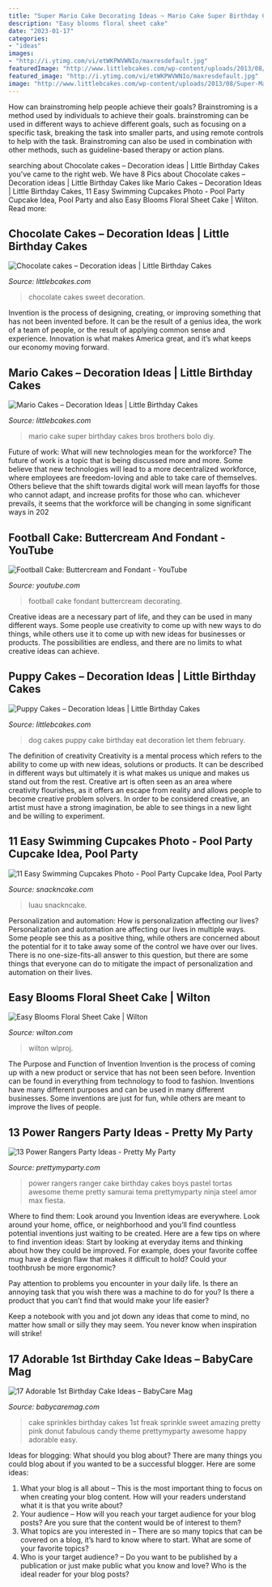 ```yaml
---
title: "Super Mario Cake Decorating Ideas ~ Mario Cake Super Birthday Cakes Bros Brothers Bolo Diy"
description: "Easy blooms floral sheet cake"
date: "2023-01-17"
categories:
- "ideas"
images:
- "http://i.ytimg.com/vi/etWKPWVWNIo/maxresdefault.jpg"
featuredImage: "http://www.littlebcakes.com/wp-content/uploads/2013/08/Super-Mario-Birthday-Cake.jpg"
featured_image: "http://i.ytimg.com/vi/etWKPWVWNIo/maxresdefault.jpg"
image: "http://www.littlebcakes.com/wp-content/uploads/2013/08/Super-Mario-Birthday-Cake.jpg"
---
```



How can brainstroming help people achieve their goals?
Brainstroming is a method used by individuals to achieve their goals. brainstroming can be used in different ways to achieve different goals, such as focusing on a specific task, breaking the task into smaller parts, and using remote controls to help with the task. Brainstroming can also be used in combination with other methods, such as guideline-based therapy or action plans.

	

		
searching about Chocolate cakes – Decoration ideas | Little Birthday Cakes you've came to the right web. We have 8 Pics about Chocolate cakes – Decoration ideas | Little Birthday Cakes like Mario Cakes – Decoration Ideas | Little Birthday Cakes, 11 Easy Swimming Cupcakes Photo - Pool Party Cupcake Idea, Pool Party and also Easy Blooms Floral Sheet Cake | Wilton. Read more:
		
    
## Chocolate Cakes – Decoration Ideas | Little Birthday Cakes

<img loading=lazy src="http://www.littlebcakes.com/wp-content/uploads/2015/04/chocolate-sweet-cakes.png" onerror="this.onerror=null;this.src='https://tse3.mm.bing.net/th?id=OIP.SqOQFwW2Wb-c-Yw4DaJdKwHaGR&amp;pid=15.1';" alt="Chocolate cakes – Decoration ideas | Little Birthday Cakes">

_Source: littlebcakes.com_

>chocolate cakes sweet decoration. 

	

Invention is the process of designing, creating, or improving something that has not been invented before. It can be the result of a genius idea, the work of a team of people, or the result of applying common sense and experience. Innovation is what makes America great, and it’s what keeps our economy moving forward.

    
## Mario Cakes – Decoration Ideas | Little Birthday Cakes

<img loading=lazy src="http://www.littlebcakes.com/wp-content/uploads/2013/08/Super-Mario-Birthday-Cake.jpg" onerror="this.onerror=null;this.src='https://tse1.mm.bing.net/th?id=OIP.mJJHo8aWA0PpuBmEDwCkGQHaLH&amp;pid=15.1';" alt="Mario Cakes – Decoration Ideas | Little Birthday Cakes">

_Source: littlebcakes.com_

>mario cake super birthday cakes bros brothers bolo diy. 

	

Future of work: What will new technologies mean for the workforce?
The future of work is a topic that is being discussed more and more. Some believe that new technologies will lead to a more decentralized workforce, where employees are freedom-loving and able to take care of themselves. Others believe that the shift towards digital work will mean layoffs for those who cannot adapt, and increase profits for those who can. whichever prevails, it seems that the workforce will be changing in some significant ways in 202
    
## Football Cake: Buttercream And Fondant - YouTube

<img loading=lazy src="http://i.ytimg.com/vi/etWKPWVWNIo/maxresdefault.jpg" onerror="this.onerror=null;this.src='https://tse2.mm.bing.net/th?id=OIP.iaNBOCo1f7ze5wGYHKoZjQHaEK&amp;pid=15.1';" alt="Football Cake: Buttercream and Fondant - YouTube">

_Source: youtube.com_

>football cake fondant buttercream decorating. 

	

Creative ideas are a necessary part of life, and they can be used in many different ways. Some people use creativity to come up with new ways to do things, while others use it to come up with new ideas for businesses or products. The possibilities are endless, and there are no limits to what creative ideas can achieve.

    
## Puppy Cakes – Decoration Ideas | Little Birthday Cakes

<img loading=lazy src="http://www.littlebcakes.com/wp-content/uploads/2014/05/Puppy-Dog-Cakes.jpg" onerror="this.onerror=null;this.src='https://tse1.mm.bing.net/th?id=OIP.tL7rcazLraPYopCuB5xsAQHaI4&amp;pid=15.1';" alt="Puppy Cakes – Decoration Ideas | Little Birthday Cakes">

_Source: littlebcakes.com_

>dog cakes puppy cake birthday eat decoration let them february. 

	

The definition of creativity
Creativity is a mental process which refers to the ability to come up with new ideas, solutions or products. It can be described in different ways but ultimately it is what makes us unique and makes us stand out from the rest. Creative art is often seen as an area where creativity flourishes, as it offers an escape from reality and allows people to become creative problem solvers. In order to be considered creative, an artist must have a strong imagination, be able to see things in a new light and be willing to experiment.

    
## 11 Easy Swimming Cupcakes Photo - Pool Party Cupcake Idea, Pool Party

<img loading=lazy src="https://www.snackncake.com/postpic/2015/10/swimming-cupcakes_802787.jpg" onerror="this.onerror=null;this.src='https://tse2.mm.bing.net/th?id=OIP.zv9FsvUzhPzvRAncXxFOXwHaJ3&amp;pid=15.1';" alt="11 Easy Swimming Cupcakes Photo - Pool Party Cupcake Idea, Pool Party">

_Source: snackncake.com_

>luau snackncake. 

	

Personalization and automation: How is personalization affecting our lives?
Personalization and automation are affecting our lives in multiple ways. Some people see this as a positive thing, while others are concerned about the potential for it to take away some of the control we have over our lives. There is no one-size-fits-all answer to this question, but there are some things that everyone can do to mitigate the impact of personalization and automation on their lives.

    
## Easy Blooms Floral Sheet Cake | Wilton

<img loading=lazy src="https://www.wilton.com/dw/image/v2/AAWA_PRD/on/demandware.static/-/Sites-wilton-project-master/default/dwe7306388/images/project/WLPROJ-9414/Easy_Bloom_Sheet_cake_1.jpg?sw=1440&amp;sh=750&amp;sm=fit" onerror="this.onerror=null;this.src='https://tse4.mm.bing.net/th?id=OIP.Wot-5cMtoaFht5U6cTZ6qQHaHa&amp;pid=15.1';" alt="Easy Blooms Floral Sheet Cake | Wilton">

_Source: wilton.com_

>wilton wlproj. 

	

The Purpose and Function of Invention
Invention is the process of coming up with a new product or service that has not been seen before. Invention can be found in everything from technology to food to fashion. Inventions have many different purposes and can be used in many different businesses. Some inventions are just for fun, while others are meant to improve the lives of people.

    
## 13 Power Rangers Party Ideas - Pretty My Party

<img loading=lazy src="https://www.prettymyparty.com/wp-content/uploads/2017/07/power-rangers-birthday-cake.jpg" onerror="this.onerror=null;this.src='https://tse2.mm.bing.net/th?id=OIP.YIFBRjNhTEeiWUf5XYtkvgHaNJ&amp;pid=15.1';" alt="13 Power Rangers Party Ideas - Pretty My Party">

_Source: prettymyparty.com_

>power rangers ranger cake birthday cakes boys pastel tortas awesome theme pretty samurai tema prettymyparty ninja steel amor max fiesta. 

	

Where to find them: Look around you
Invention ideas are everywhere. Look around your home, office, or neighborhood and you’ll find countless potential inventions just waiting to be created. Here are a few tips on where to find invention ideas:
Start by looking at everyday items and thinking about how they could be improved. For example, does your favorite coffee mug have a design flaw that makes it difficult to hold? Could your toothbrush be more ergonomic?

Pay attention to problems you encounter in your daily life. Is there an annoying task that you wish there was a machine to do for you? Is there a product that you can’t find that would make your life easier?

Keep a notebook with you and jot down any ideas that come to mind, no matter how small or silly they may seem. You never know when inspiration will strike!

    
## 17 Adorable 1st Birthday Cake Ideas – BabyCare Mag

<img loading=lazy src="https://www.babycaremag.com/wp-content/uploads/2017/12/c2860ae1a8c6ea80d196f85de2a55096.jpg" onerror="this.onerror=null;this.src='https://tse2.mm.bing.net/th?id=OIP.xCQF995eSnQmc2u34ww06gHaLG&amp;pid=15.1';" alt="17 Adorable 1st Birthday Cake Ideas – BabyCare Mag">

_Source: babycaremag.com_

>cake sprinkles birthday cakes 1st freak sprinkle sweet amazing pretty pink donut fabulous candy theme prettymyparty awesome happy adorable easy. 

	

Ideas for blogging: What should you blog about?
There are many things you could blog about if you wanted to be a successful blogger. Here are some ideas: 
1) What your blog is all about – This is the most important thing to focus on when creating your blog content. How will your readers understand what it is that you write about? 
2) Your audience – How will you reach your target audience for your blog posts? Are you sure that the content would be of interest to them? 
3) What topics are you interested in – There are so many topics that can be covered on a blog, it’s hard to know where to start. What are some of your favorite topics? 
4) Who is your target audience? – Do you want to be published by a publication or just make public what you know and love? Who is the ideal reader for your blog posts?

